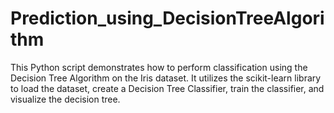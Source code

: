 # Prediction_using_DecisionTreeAlgorithm
This Python script demonstrates how to perform classification using the Decision Tree Algorithm on the Iris dataset. It utilizes the scikit-learn library to load the dataset, create a Decision Tree Classifier, train the classifier, and visualize the decision tree.
